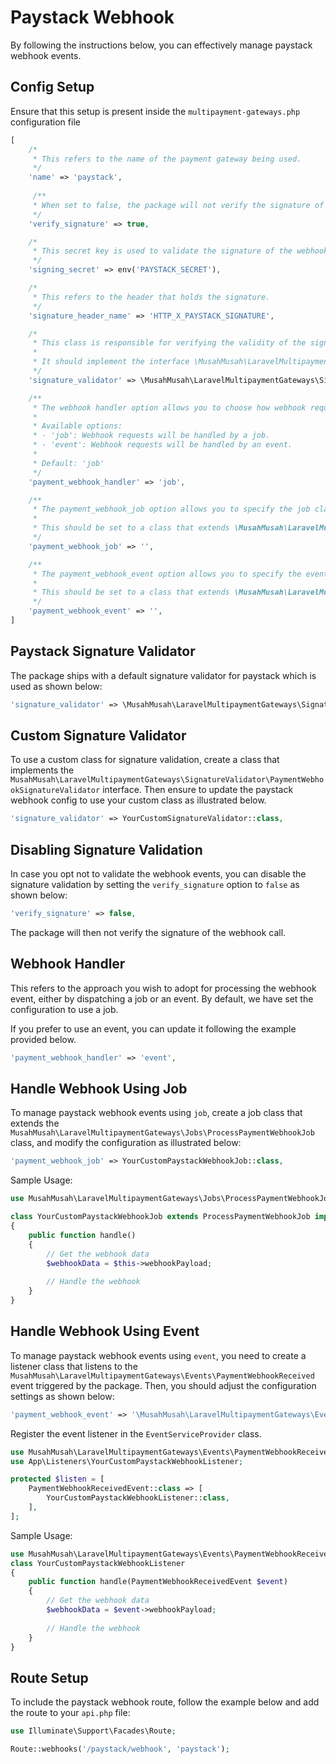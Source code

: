 # Paystack Webhook

By following the instructions below, you can effectively manage paystack webhook events.

## Config Setup

Ensure that this setup is present inside the `multipayment-gateways.php` configuration file

```php
[
    /*
     * This refers to the name of the payment gateway being used.
     */
    'name' => 'paystack',
    
     /**
     * When set to false, the package will not verify the signature of the webhook call.
     */
    'verify_signature' => true,

    /*
     * This secret key is used to validate the signature of the webhook call.
     */
    'signing_secret' => env('PAYSTACK_SECRET'),

    /*
     * This refers to the header that holds the signature.
     */
    'signature_header_name' => 'HTTP_X_PAYSTACK_SIGNATURE',

    /*
     * This class is responsible for verifying the validity of the signature header.
     *
     * It should implement the interface \MusahMusah\LaravelMultipaymentGateways\SignatureValidator\PaymentWebhookSignatureValidator.
     */
    'signature_validator' => \MusahMusah\LaravelMultipaymentGateways\SignatureValidator\DefaultSignatureValidator::class,

    /**
     * The webhook handler option allows you to choose how webhook requests are handled in your application.
     *
     * Available options:
     * - 'job': Webhook requests will be handled by a job.
     * - 'event': Webhook requests will be handled by an event.
     *
     * Default: 'job'
     */
    'payment_webhook_handler' => 'job',

    /**
     * The payment_webhook_job option allows you to specify the job class that will be used to process webhook requests for payment methods.
     *
     * This should be set to a class that extends \MusahMusah\LaravelMultipaymentGateways\Jobs\ProcessPaymentWebhookJob.
     */
    'payment_webhook_job' => '',

    /**
     * The payment_webhook_event option allows you to specify the event class that will be used to process webhook requests for payment methods.
     *
     * This should be set to a class that extends \MusahMusah\LaravelMultipaymentGateways\Events\PaymentWebhookReceivedEvent.
     */
    'payment_webhook_event' => '',
]
```

## Paystack Signature Validator 
The package ships with a default signature validator for paystack which is used as shown below:

```php
'signature_validator' => \MusahMusah\LaravelMultipaymentGateways\SignatureValidator\DefaultSignatureValidator::class,
```

## Custom Signature Validator 
To use a custom class for signature validation, create a class that implements the `MusahMusah\LaravelMultipaymentGateways\SignatureValidator\PaymentWebhookSignatureValidator` interface. Then ensure to update the paystack webhook config to use your custom class as illustrated below.

```php
'signature_validator' => YourCustomSignatureValidator::class,
```

## Disabling Signature Validation
In case you opt not to validate the webhook events, you can disable the signature validation by setting the `verify_signature` option to `false` as shown below:

```php
'verify_signature' => false,
```
The package will then not verify the signature of the webhook call.

## Webhook Handler

This refers to the approach you wish to adopt for processing the webhook event, either by dispatching a job or an event. By default, we have set the configuration to use a job.

If you prefer to use an event, you can update it following the example provided below.

```php
'payment_webhook_handler' => 'event',
```

## Handle Webhook Using Job
To manage paystack webhook events using `job`, create a job class that extends the `MusahMusah\LaravelMultipaymentGateways\Jobs\ProcessPaymentWebhookJob` class, and modify the configuration as illustrated below:

```php
'payment_webhook_job' => YourCustomPaystackWebhookJob::class,
```

Sample Usage:

```php
use MusahMusah\LaravelMultipaymentGateways\Jobs\ProcessPaymentWebhookJob;

class YourCustomPaystackWebhookJob extends ProcessPaymentWebhookJob implements ShouldQueue
{
    public function handle()
    {
        // Get the webhook data
        $webhookData = $this->webhookPayload;
        
        // Handle the webhook
    }
}
```

## Handle Webhook Using Event
To manage paystack webhook events using `event`, you need to create a listener class that listens to the `MusahMusah\LaravelMultipaymentGateways\Events\PaymentWebhookReceived` event triggered by the package. Then, you should adjust the configuration settings as shown below:

```php
'payment_webhook_event' => '\MusahMusah\LaravelMultipaymentGateways\Events\PaymentWebhookReceivedEvent',
```

Register the event listener in the `EventServiceProvider` class.

```php
use MusahMusah\LaravelMultipaymentGateways\Events\PaymentWebhookReceivedEvent;
use App\Listeners\YourCustomPaystackWebhookListener;

protected $listen = [
    PaymentWebhookReceivedEvent::class => [
        YourCustomPaystackWebhookListener::class,
    ],
];
```

Sample Usage:

```php
use MusahMusah\LaravelMultipaymentGateways\Events\PaymentWebhookReceivedEvent;
class YourCustomPaystackWebhookListener
{
    public function handle(PaymentWebhookReceivedEvent $event)
    {
        // Get the webhook data
        $webhookData = $event->webhookPayload;
      
        // Handle the webhook
    }
}
```

## Route Setup
To include the paystack webhook route, follow the example below and add the route to your `api.php` file:

```php
use Illuminate\Support\Facades\Route;

Route::webhooks('/paystack/webhook', 'paystack');
```
